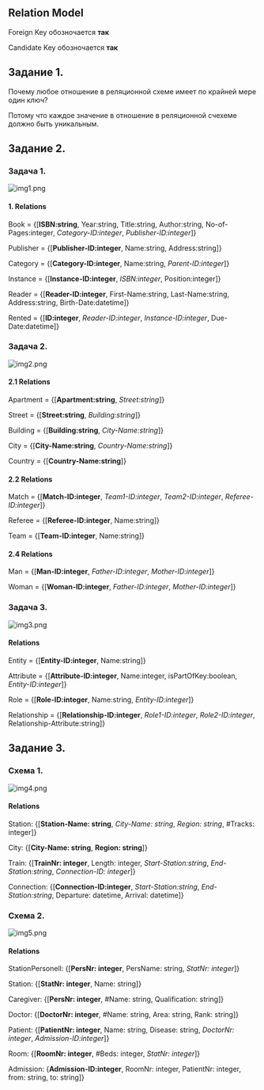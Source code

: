## Relation Model

Foreign Key обозночается **так**

Candidate Key обозночается **так**

## Задание 1.

Почему любое отношение в реляционной схеме имеет по крайней мере один ключ?

Потому что каждое значение в отношение в реляционной счехеме должно быть уникальным.

## Задание 2.

### Задача 1.

![img1.png](img1.png)

#### 1. Relations

Book = {[__ISBN:string__, Year:string, Title:string, Author:string, No-of-Pages:integer, *Category-ID:integer*, *Publisher-ID:integer*]}

Publisher = {[__Publisher-ID:integer__, Name:string, Address:string]}

Category = {[__Category-ID:integer__, Name:string, *Parent-ID:integer*]}

Instance = {[__Instance-ID:integer__, *ISBN:integer*, Position:integer]}

Reader = {[__Reader-ID:integer__, First-Name:string, Last-Name:string, Address:string, Birth-Date:datetime]}

Rented = {[__ID:integer__, *Reader-ID:integer*, *Instance-ID:integer*, Due-Date:datetime]}

### Задача 2.

![img2.png](img2.png)

#### 2.1 Relations

Apartment = {[__Apartment:string__, *Street:string*]}

Street = {[__Street:string__, *Building:string*]}

Building = {[__Building:string__, *City-Name:string*]}

City = {[__City-Name:string__, *Country-Name:string*]}

Country = {[__Country-Name:string__]}

#### 2.2 Relations

Match = {[__Match-ID:integer__, *Team1-ID:integer*, *Team2-ID:integer*, *Referee-ID:integer*]}

Referee = {[__Referee-ID:integer__, Name:string]}

Team = {[__Team-ID:integer__, Name:string]}

#### 2.4 Relations

Man = {[__Man-ID:integer__, *Father-ID:integer*, *Mother-ID:integer*]}

Woman = {[__Woman-ID:integer__, *Father-ID:integer*, *Mother-ID:integer*]}

### Задача 3.

![img3.png](img3.png)

#### Relations

Entity = {[__Entity-ID:integer__, Name:string]}

Attribute = {[__Attribute-ID:integer__, Name:integer, isPartOfKey:boolean, *Entity-ID:integer*]}

Role = {[__Role-ID:integer__, Name:string, *Entity-ID:integer*]}

Relationship = {[__Relationship-ID:integer__, *Role1-ID:integer*, *Role2-ID:integer*, Relationship-Attribute:string]}

## Задание 3.

### Схема 1.

![img4.png](img4.png)

#### Relations

Station: {[__Station-Name: string__, *City-Name: string*, *Region: string*, #Tracks: integer]}

City: {[__City-Name: string__, __Region: string__]}

Train: {[__TrainNr: integer__, Length: integer, *Start-Station:string*, *End-Station:string*, *Connection-ID: integer*]}

Connection: {[__Connection-ID:integer__, *Start-Station:string*, *End-Station:string*, Departure: datetime, Arrival: datetime]}

### Схема 2.

![img5.png](img5.png)

#### Relations

StationPersonell: {[__PersNr: integer__, PersName: string, *StatNr: integer*]}

Station: {[__StatNr: integer__, Name: string]}

Caregiver: {[__PersNr: integer__, #Name: string, Qualification: string]}

Doctor: {[__DoctorNr: integer__, #Name: string, Area: string, Rank: string]}

Patient: {[__PatientNr: integer__, Name: string, Disease: string, *DoctorNr: integer*, *Admission-ID:integer*]}

Room: {[__RoomNr: integer__, #Beds: integer, *StatNr: integer*]}

Admission: {**Admission-ID:integer**, RoomNr: integer, PatientNr: integer, from: string, to: string]}
